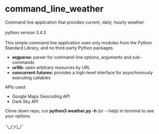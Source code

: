 # command_line_weather
Command line application that provides current, daily, hourly weather. 
<br>
<br>
python version 3.4.3
<br>
<br>
This simple command line application uses only modules from the Python Standard Library, and no third-party Python packages. 
<br>
<ul>
<li><b>argparse: </b>parser for command-line options, arguments and sub-commands</li>
<li><b>urllib: </b>open arbitrary resources by URL</li>
<li><b>concurrent.futures: </b>provides a high-level interface for asynchonously executing callables</li>
</ul>
APIs used:
<ul>
<li>Google Maps Geocoding API</li>
<li>Dark Sky API</li>
</ul>
Clone down repo, run <b>python3 weather.py -h</b> (or --help) in terminal to see your options.
<br>
<br>
¯\_(ツ)_/¯
